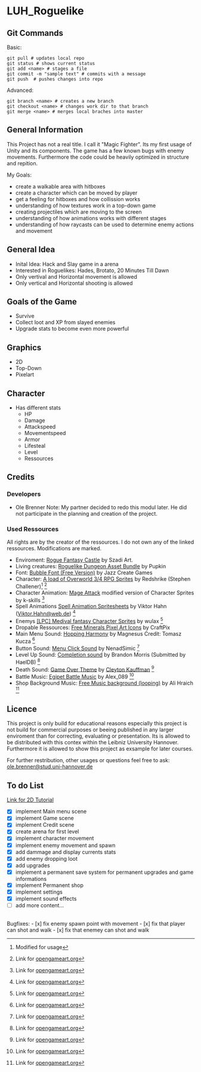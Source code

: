 # LUH_Roguelike
## Git Commands
Basic:
```
git pull # updates local repo
git status # shows current status
git add <name> # stages a file 
git commit -m "sample text" # commits with a message
git push  # pushes changes into repo
```
Advanced:
```
git branch <name> # creates a new branch
git checkout <name> # changes work dir to that branch
git merge <name> # merges local braches into master
```
## General Information
This Project has not a real title. I call it "Magic Fighter". Its my first usage of Unity and its components.
The game has a few known bugs with enemy movements. Furthermore the code could be heavily optimized in structure and repition.

My Goals: 
- create a walkable area with hitboxes
- create a character which can be moved by player
- get a feeling for hitboxes and how collission works
- understanding of how textures work in a top-down game
- creating projectiles which are moving to the screen
- understanding of how animations works with different stages
- understanding of how raycasts can be used to determine enemy actions and movement

## General Idea
- Inital Idea: Hack and Slay game in a arena
- Interested in Roguelikes: Hades, Brotato, 20 Minutes Till Dawn  
- Only vertival and Horizontal movement is allowed 
- Only vertical and Horizontal shooting is allowed
## Goals of the Game
- Survive
- Collect loot and XP from slayed enemies
- Upgrade stats to become even more powerful
## Graphics
- 2D
- Top-Down
- Pixelart
## Character
- Has different stats
  - HP
  - Damage
  - Attackspeed
  - Movementspeed
  - Armor
  - Lifesteal
  - Level
  - Ressources
## Credits
### Developers
- Ole Brenner
Note: My partner decided to redo this modul later. He did not participate in the planning and creation of the project.
### Used Ressources
All rights are by the creator of the ressources. I do not own any of the linked ressources. Modifications are marked.
- Enviroment: [Rogue Fantasy Castle](https://assetstore.unity.com/packages/2d/environments/rogue-fantasy-castle-164725) by Szadi Art.
- Living creatures: [Roguelike Dungeon Asset Bundle](https://trevor-pupkin.itch.io/roguelike-dungeon-asset-bundle) by Pupkin
- Font: [Bubble Font (Free Version)](https://assetstore.unity.com/packages/2d/fonts/bubble-font-free-version-24987) by Jazz Create Games
- Character: [A load of Overworld 3/4 RPG Sprites](https://opengameart.org/content/a-load-of-overworld-34-rpg-sprites) by Redshrike (Stephen Challener)[^1] [^2]
- Character Animation: [Mage Attack](https://opengameart.org/content/mage-attack) modified version of Character Sprites by k-skills [^2]
- Spell Animations [Spell Animation Spritesheets](https://opengameart.org/content/spell-animation-spritesheets) by Viktor Hahn (Viktor.Hahn@web.de) [^2]
- Enemys [[LPC] Medival fantasy Character Sprites](https://opengameart.org/content/lpc-medieval-fantasy-character-sprites) by wulax [^2]
- Dropable Ressources: [Free Minerals Pixel Art Icons](https://assetstore.unity.com/packages/2d/gui/icons/free-minerals-pixel-art-icons-196216) by CraftPix
- Main Menu Sound: [Hopping Harmony](https://opengameart.org/content/hopping-harmony) by Magnesus Credit: Tomasz Kucza [^2]
- Button Sound: [Menu Click Sound](https://opengameart.org/content/menu-selection-click) by NenadSimic [^2]
- Level Up Sound: [Completion sound](https://opengameart.org/content/completion-sound) by Brandon Morris (Submitted by HaelDB) [^2]
- Death Sound: [Game Over Theme](https://opengameart.org/content/game-over-theme) by [Cleyton Kauffman](https://soundcloud.com/cleytonkauffman) [^2]
- Battle Music: [Egipet Battle Music](https://opengameart.org/content/egipet-battle-music) by Alex_089 [^2]
- Shop Background Music: [Free Music background (looping)](https://opengameart.org/content/free-music-background-looping) by Ali Hraich [^2]

[^1]: Modified for usage
[^2]: Link for [opengameart.org](https://opengameart.org/)


## Licence
This project is only build for educational reasons especially this project is not build for commercial purposes or beeing published in any larger enviroment than for correcting, evaluating or presentation. Its is allowed to be distributed with this contex within the Leibniz University Hannover. Furthermore it is allowed to show this project as exsample for later courses. <br>

For further restribution, other usages or questions feel free to ask: ole.brenner@stud.uni-hannover.de
## To do List
[Link for 2D Tutorial](https://www.youtube.com/playlist?list=PL0m-AJLtwLv7Fe6Wj32zJIHuHk5jBUDzO) 
- [x] implement Main menu scene
- [x] implement Game scene
- [x] implement Credit scene
- [x] create arena for first level
- [x] implement character movement
- [x] implement enemy movement and spawn
- [x] add dammage and display currents stats
- [x] add enemy dropping loot
- [x] add upgrades
- [x] implement a permanent save system for permanent upgrades and game informations
- [x] implement Permanent shop
- [x] implement settings
- [x] implement sound effects
- [ ] add more content...
<br>
Bugfixes:
- [x] fix enemy spawn point with movement
- [x] fix that player can shot and walk
- [x] fix that enemey  can shot and walk
